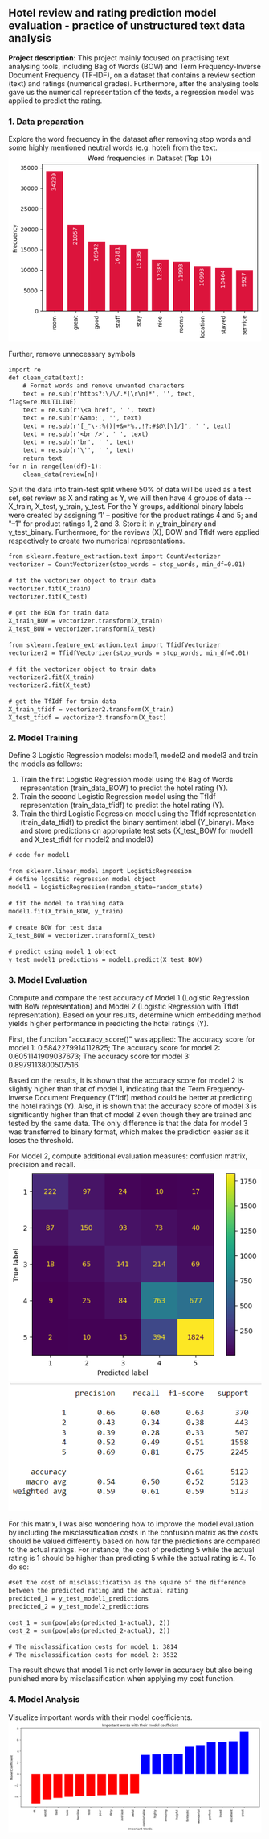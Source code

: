 ## Hotel review and rating prediction model evaluation - practice of unstructured text data analysis

**Project description:** This project mainly focused on practising text analysing tools, including Bag of Words (BOW) and Term Frequency-Inverse Document Frequency (TF-IDF), on a dataset that contains a review section (text) and ratings (numerical grades). Furthermore, after the analysing tools gave us the numerical representation of the texts, a regression model was applied to predict the rating.

### 1. Data preparation

Explore the word frequency in the dataset after removing stop words and some highly mentioned neutral words (e.g. hotel) from the text.
<img src="images/hotel_review_word_freq.png?raw=true"/>

Further, remove unnecessary symbols
```
import re
def clean_data(text):
    # Format words and remove unwanted characters
    text = re.sub(r'https?:\/\/.*[\r\n]*', '', text, flags=re.MULTILINE)
    text = re.sub(r'\<a href', ' ', text)
    text = re.sub(r'&amp;', '', text) 
    text = re.sub(r'[_"\-;%()|+&=*%.,!?:#$@\[\]/]', ' ', text)
    text = re.sub(r'<br />', ' ', text)
    text = re.sub(r'br', ' ', text)
    text = re.sub(r'\'', ' ', text)
    return text
for n in range(len(df)-1):
    clean_data(review[n]) 
```

Split the data into train-test split where 50% of data will be used as a test set, set review as X and rating as Y, we will then have 4 groups of data -- X_train, X_test, y_train, y_test. For the Y groups, additional binary labels were created by assigning ‘1’ – positive for the product ratings 4 and 5; and "–1" for product ratings 1, 2 and 3. Store it in y_train_binary and y_test_binary. Furthermore, for the reviews (X), BOW and TfIdf were applied respectively to create two numerical representations.
```
from sklearn.feature_extraction.text import CountVectorizer
vectorizer = CountVectorizer(stop_words = stop_words, min_df=0.01)

# fit the vectorizer object to train data
vectorizer.fit(X_train)
vectorizer.fit(X_test)

# get the BOW for train data
X_train_BOW = vectorizer.transform(X_train)
X_test_BOW = vectorizer.transform(X_test)

from sklearn.feature_extraction.text import TfidfVectorizer
vectorizer2 = TfidfVectorizer(stop_words = stop_words, min_df=0.01)

# fit the vectorizer object to train data
vectorizer2.fit(X_train)
vectorizer2.fit(X_test)

# get the TfIdf for train data
X_train_tfidf = vectorizer2.transform(X_train)
X_test_tfidf = vectorizer2.transform(X_test)
```

### 2. Model Training

Define 3 Logistic Regression models: model1, model2 and model3 and train the models as follows:
1. Train the first Logistic Regression model using the Bag of Words representation (train_data_BOW) to predict the hotel rating (Y).
2. Train the second Logistic Regression model using the TfIdf representation (train_data_tfidf) to predict the hotel rating (Y).
3. Train the third Logistic Regression model using the TfIdf representation (train_data_tfidf) to predict the binary sentiment label (Y_binary).
Make and store predictions on appropriate test sets (X_test_BOW for model1 and X_test_tfidf for model2 and model3)
```
# code for model1 

from sklearn.linear_model import LogisticRegression
# define lgositic regression model object
model1 = LogisticRegression(random_state=random_state)

# fit the model to training data
model1.fit(X_train_BOW, y_train)

# create BOW for test data
X_test_BOW = vectorizer.transform(X_test)

# predict using model 1 object
y_test_model1_predictions = model1.predict(X_test_BOW)
```

### 3. Model Evaluation

Compute and compare the test accuracy of Model 1 (Logistic Regression with BoW representation) and Model 2 (Logistic Regression with TfIdf representation). Based on your results, determine which embedding method yields higher performance in predicting the hotel ratings (Y).

First, the function "accuracy_score()" was applied:
The accuracy score for model 1: 0.5842279914112825; 
The accuracy score for model 2: 0.6051141909037673; 
The accuracy score for model 3: 0.8979113800507516.

Based on the results, it is shown that the accuracy score for model 2 is slightly higher than that of model 1, indicating that the Term Frequency-Inverse Document Frequency (TfIdf) method could be better at predicting the hotel ratings (Y). Also, it is shown that the accuracy score of model 3 is significantly higher than that of model 2 even though they are trained and tested by the same data. The only difference is that the data for model 3 was transferred to binary format, which makes the prediction easier as it loses the threshold.

For Model 2, compute additional evaluation measures: confusion matrix, precision and recall.
<img src="images/hotel_review_c_matrix.png?raw=true"/>
<img src="images/hotel_review_p_r.png?raw=true"/>

For this matrix, I was also wondering how to improve the model evaluation by including the misclassification costs in the confusion matrix as the costs should be valued differently based on how far the predictions are compared to the actual ratings. For instance, the cost of predicting 5 while the actual rating is 1 should be higher than predicting 5 while the actual rating is 4. To do so:
```
#set the cost of misclassification as the square of the difference between the predicted rating and the actual rating
predicted_1 = y_test_model1_predictions
predicted_2 = y_test_model2_predictions

cost_1 = sum(pow(abs(predicted_1-actual), 2)) 
cost_2 = sum(pow(abs(predicted_2-actual), 2))

# The misclassification costs for model 1: 3814
# The misclassification costs for model 2: 3532
```
The result shows that model 1 is not only lower in accuracy but also being punished more by misclassification when applying my cost function.

### 4. Model Analysis

Visualize important words with their model coefficients.
<img src="images/hotel_review_important_w.png?raw=true"/>





